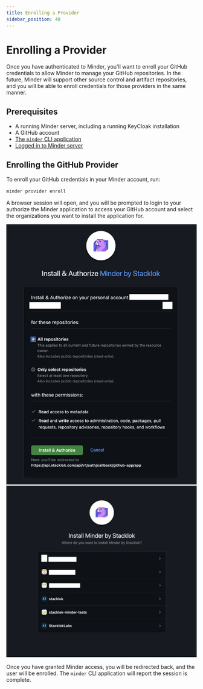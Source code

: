 ```yaml
---
title: Enrolling a Provider
sidebar_position: 40
---
```


# Enrolling a Provider

Once you have authenticated to Minder, you'll want to enroll your GitHub credentials to allow Minder to manage your GitHub repositories.  In the future, Minder will support other source control and artifact repositories, and you will be able to enroll credentials for those providers in the same manner.

## Prerequisites

* A running Minder server, including a running KeyCloak installation
* A GitHub account
* [The `minder` CLI application](./install_cli.md)
* [Logged in to Minder server](./login.md)

## Enrolling the GitHub Provider

To enroll your GitHub credentials in your Minder account, run:

```bash
minder provider enroll
```

A browser session will open, and you will be prompted to login to your authorize the Minder application to access your GitHub account and select the organizations you want to install the application for.

![Enrollment screenshot](./minder-authorize.png)
![Enrollment screenshot](./minder-enroll.png)

Once you have granted Minder access, you will be redirected back, and the user will be enrolled. The `minder` CLI application will report the session is complete.